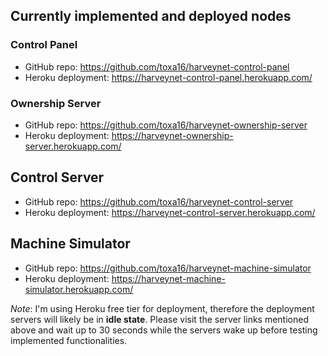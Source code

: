 ## Currently implemented and deployed nodes

### Control Panel

- GitHub repo: https://github.com/toxa16/harveynet-control-panel
- Heroku deployment: https://harveynet-control-panel.herokuapp.com/

### Ownership Server

- GitHub repo: https://github.com/toxa16/harveynet-ownership-server
- Heroku deployment: https://harveynet-ownership-server.herokuapp.com/

## Control Server

- GitHub repo: https://github.com/toxa16/harveynet-control-server
- Heroku deployment: https://harveynet-control-server.herokuapp.com/

## Machine Simulator

- GitHub repo: https://github.com/toxa16/harveynet-machine-simulator
- Heroku deployment: https://harveynet-machine-simulator.herokuapp.com/

*Note*: I'm using Heroku free tier for deployment, therefore the deployment servers will likely be in **idle state**. Please visit the server links mentioned above and wait up to 30 seconds while the servers wake up before testing implemented functionalities.

